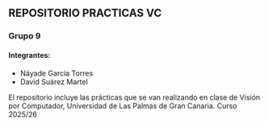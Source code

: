 ## REPOSITORIO PRACTICAS VC 

### Grupo 9
#### Integrantes:
- Náyade García Torres
- David Suárez Martel

El repositorio incluye las prácticas que se van realizando en clase de Visión por Computador, Universidad de Las Palmas de Gran Canaria.
Curso 2025/26

